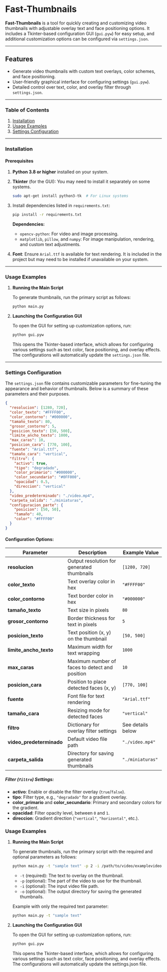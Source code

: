 # Fast-Thumbnails

**Fast-Thumbnails** is a tool for quickly creating and customizing video thumbnails with adjustable overlay text and face positioning options. It includes a Tkinter-based configuration GUI (`gui.pyw`) for easy setup, and additional customization options can be configured via `settings.json`.

---

## Features
- Generate video thumbnails with custom text overlays, color schemes, and face positioning.
- User-friendly graphical interface for configuring settings (`gui.pyw`).
- Detailed control over text, color, and overlay filter through `settings.json`.

---

### Table of Contents
1. [Installation](#installation)
2. [Usage Examples](#usage-examples)
3. [Settings Configuration](#settings-configuration)

---

### Installation

#### Prerequisites

1. **Python 3.8 or higher** installed on your system.
2. **Tkinter** (for the GUI): You may need to install it separately on some systems. 

    ```bash
    sudo apt-get install python3-tk  # For Linux systems
    ```

3. Install dependencies listed in `requirements.txt`:

    ```bash
    pip install -r requirements.txt
    ```

    **Dependencies:**
    - `opencv-python`: For video and image processing.
    - `matplotlib`, `pillow`, and `numpy`: For image manipulation, rendering, and custom text adjustments.

4. **Font**: Ensure `Arial.ttf` is available for text rendering. It is included in the project but may need to be installed if unavailable on your system.

---

### Usage Examples

1. **Running the Main Script**

   To generate thumbnails, run the primary script as follows:

   ```bash
   python main.py
   ```

2. **Launching the Configuration GUI**

   To open the GUI for setting up customization options, run:

   ```bash
   python gui.pyw
   ```

   This opens the Tkinter-based interface, which allows for configuring various settings such as text color, face positioning, and overlay effects. The configurations will automatically update the `settings.json` file.

---

### Settings Configuration

The `settings.json` file contains customizable parameters for fine-tuning the appearance and behavior of thumbnails. Below is a summary of these parameters and their purposes.

```json
{
  "resolucion": [1280, 720],
  "color_texto": "#FFFF00",
  "color_contorno": "#000000",
  "tamaño_texto": 80,
  "grosor_contorno": 5,
  "posicion_texto": [50, 500],
  "limite_ancho_texto": 1000,
  "max_caras": 10,
  "posicion_cara": [770, 100],
  "fuente": "Arial.ttf",
  "tamaño_cara": "vertical",
  "filtro": {
    "activo": true,
    "tipo": "degradado",
    "color_primario": "#000000",
    "color_secundario": "#0FF000",
    "opacidad": 0.5,
    "direccion": "vertical"
  },
  "video_predeterminado": "./video.mp4",
  "carpeta_salida": "./miniaturas",
  "configuracion_parte": {
    "posicion": [50, 50],
    "tamaño": 40,
    "color": "#FFFF00"
  }
}
```

#### Configuration Options:

| Parameter                 | Description                                       | Example Value          |
|---------------------------|---------------------------------------------------|-------------------------|
| **resolucion**            | Output resolution for generated thumbnails        | `[1280, 720]`          |
| **color_texto**           | Text overlay color in hex                         | `"#FFFF00"`            |
| **color_contorno**        | Text border color in hex                          | `"#000000"`            |
| **tamaño_texto**          | Text size in pixels                               | `80`                   |
| **grosor_contorno**       | Border thickness for text in pixels               | `5`                    |
| **posicion_texto**        | Text position (x, y) on the thumbnail             | `[50, 500]`            |
| **limite_ancho_texto**    | Maximum width for text wrapping                   | `1000`                 |
| **max_caras**             | Maximum number of faces to detect and position    | `10`                   |
| **posicion_cara**         | Position to place detected faces (x, y)           | `[770, 100]`           |
| **fuente**                | Font file for text rendering                      | `"Arial.ttf"`          |
| **tamaño_cara**           | Resizing mode for detected faces                  | `"vertical"`           |
| **filtro**                | Dictionary for overlay filter settings            | See details below      |
| **video_predeterminado**  | Default video file path                           | `"./video.mp4"`        |
| **carpeta_salida**        | Directory for saving generated thumbnails         | `"./miniaturas"`       |

##### Filter (`filtro`) Settings:
- **activo**: Enable or disable the filter overlay (`true`/`false`).
- **tipo**: Filter type, e.g., `"degradado"` for a gradient overlay.
- **color_primario** and **color_secundario**: Primary and secondary colors for the gradient.
- **opacidad**: Filter opacity level, between `0` and `1`.
- **direccion**: Gradient direction (`"vertical"`, `"horizontal"`, etc.).

### Usage Examples

1. **Running the Main Script**

   To generate thumbnails, run the primary script with the required and optional parameters as follows:

   ```bash
   python main.py -t "sample text" -p 2 -i /path/to/video/examplevideo.mp4 -o /path/to/output/directory
   ```

   - `-t` (required): The text to overlay on the thumbnail.
   - `-p` (optional): The part of the video to use for the thumbnail.
   - `-i` (optional): The input video file path.
   - `-o` (optional): The output directory for saving the generated thumbnails.

   Example with only the required text parameter:

   ```bash
   python main.py -t "sample text"
   ```

2. **Launching the Configuration GUI**

   To open the GUI for setting up customization options, run:

   ```bash
   python gui.pyw
   ```

   This opens the Tkinter-based interface, which allows for configuring various settings such as text color, face positioning, and overlay effects. The configurations will automatically update the settings.json file.